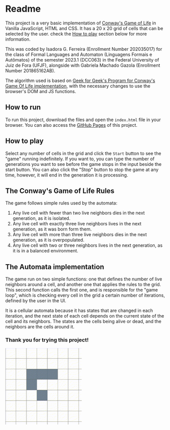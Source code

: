 # Readme

This project is a very basic implementation of [Conway's Game of Life](https://pt.wikipedia.org/wiki/Jogo_da_vida) in Vanilla JavaScript, HTML and CSS. It has a 20 x 20 grid of cells that can be selected by the user. check the [How to play](#how-to-play) section below for more information.

This was coded by Isadora G. Ferreira (Enrollment Number 202035017) for the class of Formal Languages and Automaton (Linguagens Formais e Autômatos) of the semester 2023.1 (DCC063) in the Federal University of Juiz de Fora (UFJF), alongside with Gabriela Machado Gazola (Enrollment Number 201865162AB).

The algorithm used is based on [Geek for Geek's Program for Conway's Game Of Life implementation](https://www.geeksforgeeks.org/program-for-conways-game-of-life/), with the necessary changes to use the browser's DOM and JS functions.

## How to run

To run this project, download the files and open the `index.html` file in your browser. You can also access the [GitHub Pages](https://isa56.github.io/game-of-life-js/) of this project.

## How to play

Select any number of cells in the grid and click the `Start` button to see the "game" running indefinitely. If you want to, you can type the number of generations you want to see before the game stops in the input beside the start button. You can also click the "Stop" button to stop the game at any time, however, it will end in the generation it is processing.

## The Conway's Game of Life Rules

The game follows simple rules used by the automata:
1. Any live cell with fewer than two live neighbors dies in the next generation, as it is isolated.
2. Any live cell with exactly three live neighbors lives in the next generation, as it was born form them.
3. Any live cell with more than three live neighbors dies in the next generation, as it is overpopulated.
4. Any live cell with two or three neighbors lives in the next generation, as it is in a balanced environment.

## The Automata implementation

The game run on two simple functions: one that defines the number of live neighbors around a cell, and another one that applies the rules to the grid. This second function calls the first one, and is responsible for the "game loop", which is checking every cell in the grid a certain number of iterations, defined by the user in the UI.

It is a cellular automata because it has states that are changed in each iteration, and the next state of each cell depends on the current state of the cell and its neighbors. The states are the cells being alive or dead, and the neighbors are the cells around it.

### Thank you for trying this project!

![Glider's states animation](https://github.com/isa56/game-of-life-js/blob/main/gameoflife.gif)